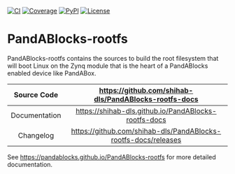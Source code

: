 [![CI](https://github.com/PandABlocks/PandABlocks-rootfs/actions/workflows/ci.yml/badge.svg)](https://github.com/PandABlocks/PandABlocks-rootfs/actions/workflows/ci.yml)
[![Coverage](https://codecov.io/gh/PandABlocks/PandABlocks-rootfs/branch/main/graph/badge.svg)](https://codecov.io/gh/PandABlocks/PandABlocks-rootfs)
[![PyPI](https://img.shields.io/pypi/v/pandablocks.svg)](https://pypi.org/project/pandablocks)
[![License](https://img.shields.io/badge/License-Apache%202.0-blue.svg)](https://opensource.org/licenses/Apache-2.0)

# PandABlocks-rootfs

PandABlocks-rootfs contains the sources to build the root filesystem that
will boot Linux on the Zynq module that is the heart of a PandABlocks enabled
device like PandABox.

Source Code     | <https://github.com/shihab-dls/PandABlocks-rootfs-docs>
:---:           | :---:
Documentation   | <https://shihab-dls.github.io/PandABlocks-rootfs-docs>
Changelog       | <https://github.com/shihab-dls/PandABlocks-rootfs-docs/releases>

<!-- README only content. Anything below this line won't be included in index.md -->

See https://pandablocks.github.io/PandABlocks-rootfs for more detailed documentation.
